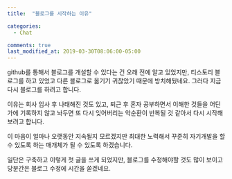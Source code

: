 ```yaml
---
title:  "블로그를 시작하는 이유"

categories:
  - Chat

comments: true
last_modified_at: 2019-03-30T08:06:00-05:00
---
```

github를 통해서 블로그를 개설할 수 있다는 건 오래 전에 알고 있었지만, 티스토리 블로그를 하고 있었고 다른 블로그로 옮기기 귀찮았기 때문에 방치해뒀네요. 그러다 지금 다시 블로그를 하려고 합니다.

이유는 회사 입사 후 나태해진 것도 있고, 퇴근 후 혼자 공부하면서 이해한 것들을 어딘가에 기록하지 않고 놔두면 또 다시 잊어버리는 악순환이 반복될 것 같아서 다시 시작해보려고 합니다. 

이 마음이 얼마나 오랫동안 지속될지 모르겠지만 최대한 노력해서 꾸준히 자기개발을 할 수 있도록 하는 매개체가 될 수 있도록 하겠습니다.

일단은 구축하고 이렇게 첫 글을 쓰게 되었지만, 블로그를 수정해야할 것도 많이 보이고 당분간은 블로그 수정에 시간을 쏟겠네요.